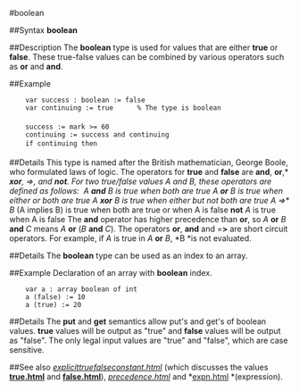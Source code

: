 
#boolean

##Syntax
**boolean**



##Description
The **boolean** type is used for values that are either **true** or **false**. These true-false values can be combined by various operators such as **or** and **and**.



##Example



        var success : boolean := false
        var continuing := true      % The type is boolean
        
        success := mark >= 60
        continuing := success and continuing
        if continuing then 
##Details
This type is named after the British mathematician, George Boole, who formulated laws of logic.
The operators for **true** and **false** are **and**, **or**,* ***xor**, =**>**, and **not**. For two true/false values *A* and *B*, these operators are defined as follows:
 *A* **and** *B* is true when both are true *A* **or** *B* is true when either or both are true *A* **xor** *B* is true when either but not both are true *A* =**>** *B* (A implies B) is true when both are true or when A is false **not** *A* is true when A is false
The **and** operator has higher precedence than **or**, so *A* **or** *B* **and** *C* means *A* **or** (*B* **and** *C*).
The operators **or**, **and** and =**>** are short circuit operators. For example, if *A* is true in *A* **or** *B*, *B *is not evaluated.



##Details
The **boolean** type can be used as an index to an array.



##Example
Declaration of an array with **boolean** index.


        var a : array boolean of int
        a (false) := 10
        a (true) := 20
##Details
The **put** and **get** semantics allow put's and get's of boolean values. **true** values will be output as "true" and **false** values will be output as "false". The only legal input values are "true" and "false", which are case sensitive.



##See also
*[explicittruefalseconstant.html](explicitTrueFalseConstant)* (which discusses the values **[true.html](true)** and **[false.html](false)**), *[precedence.html](precedence)* and *[expn.html](expn) *(expression).


